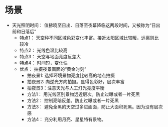 # 场景
- 天光照明时间： 值拂晓至日出、日落至夜幕降临这两段时间，又被称为“日出前和日落后”
  - 特点1： 天空种不同区域色彩变化丰富。接近太阳区域比较暖，远离则比较冷
  - 特点2： 光线色温比较高
  - 特点3： 天空与地面亮度反差大
  - 特点4： 时间短，变化快
  - 优点： 拍摄夜景画面的“黄金时刻”
    - 拍夜景1: 选择环境景物亮度比较高的地点拍摄
    - 拍夜景2: 向逆光方向拍摄。显得色彩好，层次丰富
    - 拍夜景3：注意天光与人工灯光亮度平衡
    - 方法1： 用光线区别景物远近层次。防止过曝或者一片死黑
    - 方法2： 控制亮暗反差。防止过曝或者一片死黑
    - 方法3： 避免全黑的天空过多进画面，防止大面积死黑。因为没有层次感
    - 方法4： 充分利用月亮、星星特有景物。
